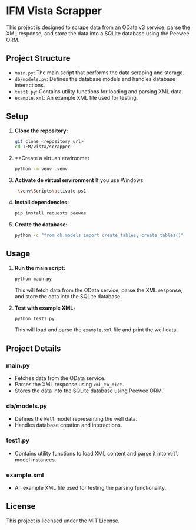 # IFM Vista Scrapper

This project is designed to scrape data from an OData v3 service, parse the XML response, and store the data into a SQLite database using the Peewee ORM.

## Project Structure

- `main.py`: The main script that performs the data scraping and storage.
- `db/models.py`: Defines the database models and handles database interactions.
- `test1.py`: Contains utility functions for loading and parsing XML data.
- `example.xml`: An example XML file used for testing.

## Setup

1. **Clone the repository:**
    ```sh
    git clone <repository_url>
    cd IFM/vista/scrapper
    ```

2. **Create a virtuan environmet
    ```sh
    python -m venv .venv
    ```

3. **Activate de virtual environment**
    If you use Windows
    ```sh
    .\venv\Scripts\activate.ps1
    ```

4. **Install dependencies:**
    ```sh
    pip install requests peewee
    ```

5. **Create the database:**
    ```sh
    python -c "from db.models import create_tables; create_tables()"
    ```

## Usage

1. **Run the main script:**
    ```sh
    python main.py
    ```

    This will fetch data from the OData service, parse the XML response, and store the data into the SQLite database.

2. **Test with example XML:**
    ```sh
    python test1.py
    ```

    This will load and parse the `example.xml` file and print the well data.

## Project Details

### main.py

- Fetches data from the OData service.
- Parses the XML response using `xml_to_dict`.
- Stores the data into the SQLite database using Peewee ORM.

### db/models.py

- Defines the `Well` model representing the well data.
- Handles database creation and interactions.

### test1.py

- Contains utility functions to load XML content and parse it into `Well` model instances.

### example.xml

- An example XML file used for testing the parsing functionality.

## License

This project is licensed under the MIT License.